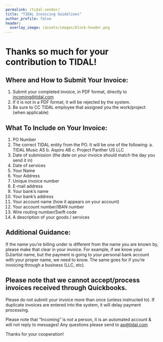 ```yaml
---
permalink: /tidal-vendor/
title: "TIDAL Invoicing Guidelines"
author_profile: false
header:
  overlay_image: /assets/images/block-header.png
---
```


# Thanks so much for your contribution to TIDAL!

## Where and How to Submit Your Invoice:

1. Submit your completed invoice, in PDF format, directly to incoming@tidal.com
2. If it is not in a PDF format, it will be rejected by the system.
3. Be sure to CC TIDAL employee that assigned you the work/project (when applicable)


## What To Include on Your Invoice:

1. PO Number
2. The correct TIDAL entity from the PO. It will be one of the following:
    a. TIDAL Music AS
    b. Aspiro AB
    c. Project Panther US LLC
3. Date of submission (the date on your invoice should match the day you send it in)
4. Date of services
5. Your Name
6. Your Address
7. Unique invoice number
8. E-mail address
9. Your bank’s name
10. Your bank’s address
11. Your account name (how it appears on your account)
12. Your account number/IBAN number
13. Wire routing number/Swift code
14. A description of your goods / services

## Additional Guidance:

If the name you’re billing under is different from the name you are known by, please make that clear in your invoice. For example, if we know your DJ/artist name, but the payment is going to your personal bank account with your proper name, we need to know. The same goes for if you’re invoicing through a business (LLC, etc).

## Please note that we cannot accept/process invoices received through Quickbooks.

Please do not submit your invoice more than once (unless instructed to). If duplicate invoices are entered into the system, it will delay payment processing.

Please note that “Incoming” is not a person, it is an automated account & will not reply to messages! Any questions please send to ap@tidal.com 

Thanks for your cooperation!
